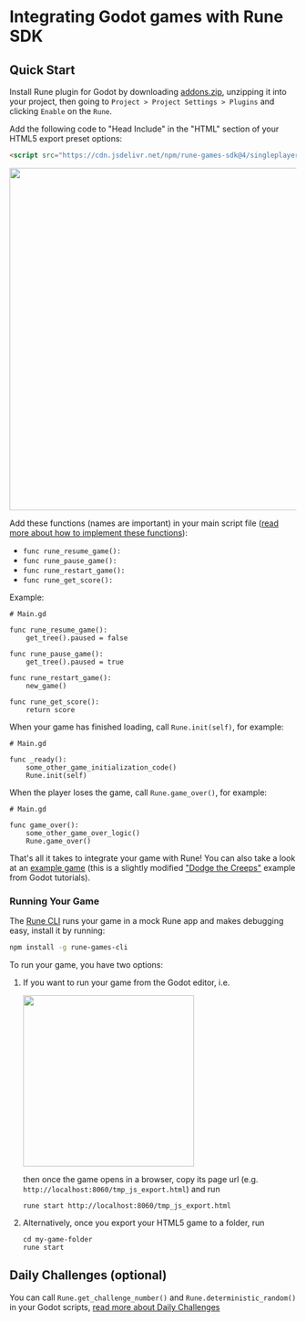 # Integrating Godot games with Rune SDK

## Quick Start

Install Rune plugin for Godot by downloading [addons.zip](./addons.zip),
unzipping it into your project, then going to
`Project > Project Settings > Plugins` and clicking `Enable` on the `Rune`.

Add the following code to "Head Include" in the "HTML" section of your HTML5
export preset options:

```html
<script src="https://cdn.jsdelivr.net/npm/rune-games-sdk@4/singleplayer.js"></script>
```

<img src="https://i.gyazo.com/9e8b207f5340be67144cc5a56fa7426b.png" width="600">

Add these functions (names are important) in your main script file ([read more about how to implement these functions](https://github.com/rune/rune-games-sdk/blob/staging/README.md#core-api)):

- `func rune_resume_game():`
- `func rune_pause_game():`
- `func rune_restart_game():`
- `func rune_get_score():`

Example:

```gdscript
# Main.gd

func rune_resume_game():
    get_tree().paused = false

func rune_pause_game():
    get_tree().paused = true

func rune_restart_game():
    new_game()

func rune_get_score():
    return score
```

When your game has finished loading, call `Rune.init(self)`, for example:

```gdscript
# Main.gd

func _ready():
    some_other_game_initialization_code()
    Rune.init(self)
```

When the player loses the game, call `Rune.game_over()`, for example:

```gdscript
# Main.gd

func game_over():
    some_other_game_over_logic()
    Rune.game_over()
```

That's all it takes to integrate your game with Rune! You can also take a look
at an [example game](./examples/dodge_the_creeps/Main.gd) (this is a slightly
modified ["Dodge the Creeps"](https://github.com/godotengine/godot-demo-projects/tree/master/2d/dodge_the_creeps)
example from Godot tutorials).

### Running Your Game

The [Rune CLI](https://github.com/rune/rune-games-cli) runs your game in a mock
Rune app and makes debugging easy, install it by running:

```sh
npm install -g rune-games-cli
```

To run your game, you have two options:

1. If you want to run your game from the Godot editor, i.e.

   <img src="https://i.gyazo.com/cd7f871a890bffd669776d2790b54dda.jpg" width="300">

   then once the game opens in a browser, copy its page url (e.g.
   `http://localhost:8060/tmp_js_export.html`) and run

   ```shell
   rune start http://localhost:8060/tmp_js_export.html
   ```

2. Alternatively, once you export your HTML5 game to a folder, run

   ```shell
   cd my-game-folder
   rune start
   ```

## Daily Challenges (optional)

You can call `Rune.get_challenge_number()` and `Rune.deterministic_random()` in
your Godot scripts, [read more about Daily Challenges](https://github.com/rune/rune-games-sdk/blob/staging/README.md#daily-challenges-optional)
